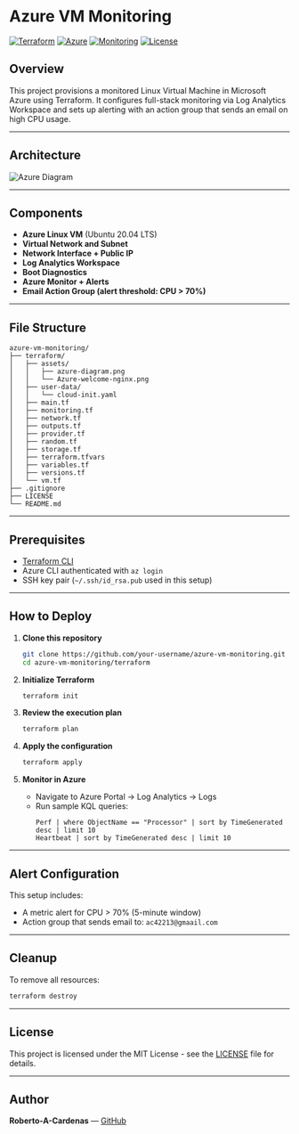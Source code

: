 # Azure VM Monitoring

[![Terraform](https://img.shields.io/badge/IaC-Terraform-blueviolet?style=flat&logo=terraform)](https://www.terraform.io/)
[![Azure](https://img.shields.io/badge/Cloud-Azure-0078D4?style=flat&logo=microsoft-azure)](https://azure.microsoft.com/)
[![Monitoring](https://img.shields.io/badge/Monitoring-Enabled-green?style=flat&logo=datadog)](https://learn.microsoft.com/en-us/azure/azure-monitor/)
[![License](https://img.shields.io/badge/License-MIT-lightgrey.svg)](LICENSE)

## Overview

This project provisions a monitored Linux Virtual Machine in Microsoft Azure using Terraform. It configures full-stack monitoring via Log Analytics Workspace and sets up alerting with an action group that sends an email on high CPU usage.

---

## Architecture

![Azure Diagram](./assets/azure-diagram.png)

---

## Components

- **Azure Linux VM** (Ubuntu 20.04 LTS)
- **Virtual Network and Subnet**
- **Network Interface + Public IP**
- **Log Analytics Workspace**
- **Boot Diagnostics**
- **Azure Monitor + Alerts**
- **Email Action Group (alert threshold: CPU > 70%)**

---

## File Structure

```
azure-vm-monitoring/
├── terraform/
│   ├── assets/
│   │   ├── azure-diagram.png
│   │   └── Azure-welcome-nginx.png
│   ├── user-data/
│   │   └── cloud-init.yaml
│   ├── main.tf
│   ├── monitoring.tf
│   ├── network.tf
│   ├── outputs.tf
│   ├── provider.tf
│   ├── random.tf
│   ├── storage.tf
│   ├── terraform.tfvars
│   ├── variables.tf
│   ├── versions.tf
│   └── vm.tf
├── .gitignore
├── LICENSE
└── README.md
```

---

## Prerequisites

- [Terraform CLI](https://developer.hashicorp.com/terraform/downloads)
- Azure CLI authenticated with `az login`
- SSH key pair (`~/.ssh/id_rsa.pub` used in this setup)

---

## How to Deploy

1. **Clone this repository**

   ```bash
   git clone https://github.com/your-username/azure-vm-monitoring.git
   cd azure-vm-monitoring/terraform
   ```

2. **Initialize Terraform**

   ```bash
   terraform init
   ```

3. **Review the execution plan**

   ```bash
   terraform plan
   ```

4. **Apply the configuration**

   ```bash
   terraform apply
   ```

5. **Monitor in Azure**

   - Navigate to Azure Portal → Log Analytics → Logs
   - Run sample KQL queries:
     ```kusto
     Perf | where ObjectName == "Processor" | sort by TimeGenerated desc | limit 10
     Heartbeat | sort by TimeGenerated desc | limit 10
     ```

---

## Alert Configuration

This setup includes:

- A metric alert for CPU > 70% (5-minute window)
- Action group that sends email to: `ac42213@gmaail.com`

---

## Cleanup

To remove all resources:

```bash
terraform destroy
```

---

## License

This project is licensed under the MIT License - see the [LICENSE](./LICENSE) file for details.

---

## Author

**Roberto-A-Cardenas** — [GitHub](https://github.com/Roberto-A-Cardenas)

